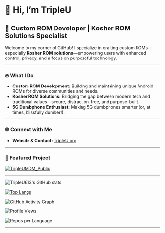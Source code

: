 # 👋 Hi, I’m TripleU

## 🚀 Custom ROM Developer | Kosher ROM Solutions Specialist

Welcome to my corner of GitHub! I specialize in crafting custom ROMs—especially **Kosher ROM solutions**—empowering users with enhanced control, privacy, and a focus on purposeful technology.

---

### 🔥 What I Do

- **Custom ROM Development:** Building and maintaining unique Android ROMs for diverse communities and needs.
- **Kosher ROM Solutions:** Bridging the gap between modern tech and traditional values—secure, distraction-free, and purpose-built.
- **5G Dumbphone Enthusiast:** Making 5G dumbphones smarter (or, at times, blissfully dumber!).

---

### 🌐 Connect with Me

- **Website & Contact:** [TripleU.org](https://TripleU.org)

---

### 🌟 Featured Project

[![TripleUMDM_Public](https://github-readme-stats.vercel.app/api/pin/?username=TripleU613&repo=TripleUMDM_Public&theme=github_dark)](https://github.com/TripleU613/TripleUMDM_Public)

---



![TripleU613's GitHub stats](https://github-readme-stats.vercel.app/api?username=TripleU613&show_icons=true&theme=github_dark)

[![Top Langs](https://github-readme-stats.vercel.app/api/top-langs/?username=TripleU613&layout=compact&theme=github_dark)](https://github.com/anuraghazra/github-readme-stats)


![GitHub Activity Graph](https://github-readme-activity-graph.vercel.app/graph?username=TripleU613&theme=github-compact)


<!-- Profile Views -->
![Profile Views](https://komarev.com/ghpvc/?username=TripleU613&style=flat-square&color=4F8A10)


<!-- Repository Contributions -->
![Repos per Language](https://github-contributor-stats.vercel.app/api?username=TripleU613&languages=true&theme=github_dark)

---

